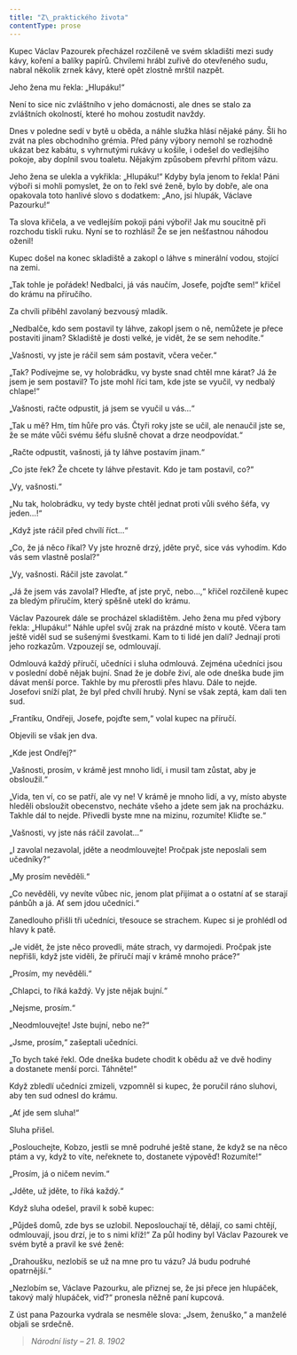 ```yaml
---
title: "Z\_praktického života"
contentType: prose
---
```


<section>

Kupec Václav Pazourek přecházel rozčileně ve svém skladišti mezi sudy kávy, koření a balíky papírů. Chvílemi hrábl zuřivě do otevřeného sudu, nabral několik zrnek kávy, které opět zlostně mrštil nazpět.

Jeho žena mu řekla: „Hlupáku!“

Není to sice nic zvláštního v jeho domácnosti, ale dnes se stalo za zvláštních okolností, které ho mohou zostudit navždy.

Dnes v poledne sedí v bytě u oběda, a náhle služka hlásí nějaké pány. Šli ho zvát na ples obchodního grémia. Před pány výbory nemohl se rozhodně ukázat bez kabátu, s vyhrnutými rukávy u košile, i odešel do vedlejšího pokoje, aby doplnil svou toaletu. Nějakým způsobem převrhl přitom vázu.

Jeho žena se ulekla a vykřikla: „Hlupáku!“ Kdyby byla jenom to řekla! Páni výboři si mohli pomyslet, že on to řekl své ženě, bylo by dobře, ale ona opakovala toto hanlivé slovo s dodatkem: „Ano, jsi hlupák, Václave Pazourku!“

Ta slova křičela, a ve vedlejším pokoji páni výboři! Jak mu soucitně při rozchodu tiskli ruku. Nyní se to rozhlásí! Že se jen nešťastnou náhodou oženil!

Kupec došel na konec skladiště a zakopl o láhve s minerální vodou, stojící na zemi.

„Tak tohle je pořádek! Nedbalci, já vás naučím, Josefe, pojďte sem!“ křičel do krámu na příručího.

Za chvíli přiběhl zavolaný bezvousý mladík.

„Nedbalče, kdo sem postavil ty láhve, zakopl jsem o ně, nemůžete je přece postaviti jinam? Skladiště je dosti velké, je vidět, že se sem nehodíte.“

„Vašnosti, vy jste je ráčil sem sám postavit, včera večer.“

„Tak? Podívejme se, vy holobrádku, vy byste snad chtěl mne kárat? Já že jsem je sem postavil? To jste mohl říci tam, kde jste se vyučil, vy nedbalý chlape!“

„Vašnosti, račte odpustit, já jsem se vyučil u vás…“

„Tak u mě? Hm, tím hůře pro vás. Čtyři roky jste se učil, ale nenaučil jste se, že se máte vůči svému šéfu slušně chovat a drze neodpovídat.“

„Račte odpustit, vašnosti, já ty láhve postavím jinam.“

„Co jste řek? Že chcete ty láhve přestavit. Kdo je tam postavil, co?“

„Vy, vašnosti.“

„Nu tak, holobrádku, vy tedy byste chtěl jednat proti vůli svého šéfa, vy jeden…!“

„Když jste ráčil před chvílí říct…“

„Co, že já něco říkal? Vy jste hrozně drzý, jděte pryč, sice vás vyhodím. Kdo vás sem vlastně poslal?“

„Vy, vašnosti. Ráčil jste zavolat.“

„Já že jsem vás zavolal? Hleďte, ať jste pryč, nebo…,“ křičel rozčileně kupec za bledým příručím, který spěšně utekl do krámu.

Václav Pazourek dále se procházel skladištěm. Jeho žena mu před výbory řekla: „Hlupáku!“ Náhle upřel svůj zrak na prázdné místo v koutě. Včera tam ještě viděl sud se sušenými švestkami. Kam to ti lidé jen dali? Jednají proti jeho rozkazům. Vzpouzejí se, odmlouvají.

Odmlouvá každý příručí, učedníci i sluha odmlouvá. Zejména učedníci jsou v poslední době nějak bujní. Snad že je dobře živí, ale ode dneška bude jim dávat menší porce. Takhle by mu přerostli přes hlavu. Dále to nejde. Josefovi sníží plat, že byl před chvílí hrubý. Nyní se však zeptá, kam dali ten sud.

„Frantíku, Ondřeji, Josefe, pojďte sem,“ volal kupec na příručí.

Objevili se však jen dva.

„Kde jest Ondřej?“

„Vašnosti, prosím, v krámě jest mnoho lidí, i musil tam zůstat, aby je obsloužil.“

„Vida, ten ví, co se patří, ale vy ne! V krámě je mnoho lidí, a vy, místo abyste hleděli obsloužit obecenstvo, necháte všeho a jdete sem jak na procházku. Takhle dál to nejde. Přivedli byste mne na mizinu, rozumíte! Kliďte se.“

„Vašnosti, vy jste nás ráčil zavolat…“

„I zavolal nezavolal, jděte a neodmlouvejte! Pročpak jste neposlali sem učedníky?“

„My prosím nevěděli.“

„Co nevěděli, vy nevíte vůbec nic, jenom plat přijímat a o ostatní ať se starají pánbůh a já. Ať sem jdou učedníci.“

Zanedlouho přišli tři učedníci, třesouce se strachem. Kupec si je prohlédl od hlavy k patě.

„Je vidět, že jste něco provedli, máte strach, vy darmojedi. Pročpak jste nepřišli, když jste viděli, že příručí mají v krámě mnoho práce?“

„Prosím, my nevěděli.“

„Chlapci, to říká každý. Vy jste nějak bujní.“

„Nejsme, prosím.“

„Neodmlouvejte! Jste bujní, nebo ne?“

„Jsme, prosím,“ zašeptali učedníci.

„To bych také řekl. Ode dneška budete chodit k obědu až ve dvě hodiny a dostanete menší porci. Táhněte!“

Když zbledlí učedníci zmizeli, vzpomněl si kupec, že poručil ráno sluhovi, aby ten sud odnesl do krámu.

„Ať jde sem sluha!“

Sluha přišel.

„Poslouchejte, Kobzo, jestli se mně podruhé ještě stane, že když se na něco ptám a vy, když to víte, neřeknete to, dostanete výpověď! Rozumíte!“

„Prosím, já o ničem nevím.“

„Jděte, už jděte, to říká každý.“

Když sluha odešel, pravil k sobě kupec:

„Půjdeš domů, zde bys se uzlobil. Neposlouchají tě, dělají, co sami chtějí, odmlouvají, jsou drzí, je to s nimi kříž!“ Za půl hodiny byl Václav Pazourek ve svém bytě a pravil ke své ženě:

„Drahoušku, nezlobíš se už na mne pro tu vázu? Já budu podruhé opatrnější.“

„Nezlobím se, Václave Pazourku, ale přiznej se, že jsi přece jen hlupáček, takový malý hlupáček, viď?“ pronesla něžně paní kupcová.

Z úst pana Pazourka vydrala se nesměle slova: „Jsem, ženuško,“ a manželé objali se srdečně.

</section>

<section>

> _Národní listy – 21. 8. 1902_

</section>
